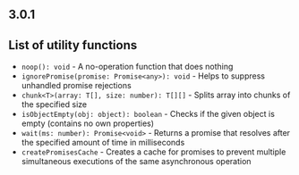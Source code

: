 ## 3.0.1
## List of utility functions

- `noop(): void` - A no-operation function that does nothing
- `ignorePromise(promise: Promise<any>): void` - Helps to suppress unhandled promise rejections
- `chunk<T>(array: T[], size: number): T[][]` - Splits array into chunks of the specified size
- `isObjectEmpty(obj: object): boolean` - Checks if the given object is empty (contains no own properties)
- `wait(ms: number): Promise<void>` - Returns a promise that resolves after the specified amount of time in milliseconds
- `createPromisesCache` - Creates a cache for promises to prevent multiple simultaneous executions of the same asynchronous operation
